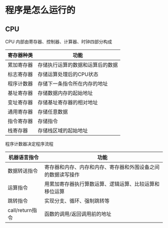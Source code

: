 # 程序是怎么运行的

## CPU

CPU 内部由寄存器、控制器、计算器、时钟四部分构成  

| 寄存器种类 | 功能 |
| ---       | ---  |
| 累加寄存器 | 存储执行运算的数据和运算后的数据 |
| 标志寄存器 | 存储运算处理后的CPU状态 |
| 程序计数器 | 存储下一条指令所在内存的地址 |
| 基址寄存器 | 存储数据内存的起始地址 |
| 变址寄存器 | 存储基址寄存器的相对地址 |
| 通用寄存器 | 存储任意数据 |
| 指令寄存器 | 存储指令 |
| 栈寄存器   | 存储栈区域的起始地址 |

程序计数器决定程序流程  

| 机器语言指令 | 功能 |
| ---         | --- |
| 数据转送指令 | 寄存器和内存、内存和内存、寄存器和外围设备之间的数据读写操作 |
| 运算指令 | 用累加寄存器执行算数运算、逻辑运算、比较运算和移位运算 |
| 跳转指令 | 实现分支、循环、强制跳转等 |
| call/return指令 | 函数的调用/返回调用前的地址 |


